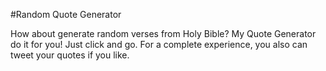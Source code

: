 #Random Quote Generator

How about generate random verses from Holy Bible?
My Quote Generator do it for you! Just click and go. 
For a complete experience, you also can tweet your quotes if you like.